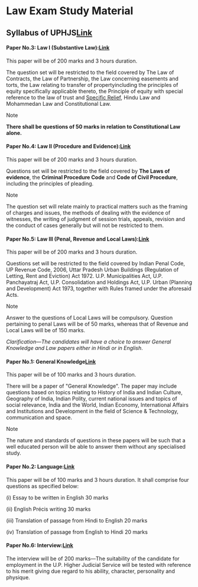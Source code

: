 # Law Exam Study Material

## Syllabus of UPHJS[Link](https://www.unisonlegal.in/#syllabus-of-uphjs) <a id="syllabus-of-uphjs"></a>

#### Paper No.3: Law­ I \(Substantive Law\):[Link](https://www.unisonlegal.in/#paper-no3-law-i-substantive-law) <a id="paper-no3-law-i-substantive-law"></a>

This paper will be of 200 marks and 3 hours duration.

The question set will be restricted to the field covered by The Law of Contracts, the Law of Partnership, the Law concerning easements and torts, the Law relating to transfer of propertyincluding the principles of equity specifically applicable thereto, the Principle of equity with special reference to the law of trust and [Specific Relief](https://www.unisonlegal.in/Substantive%20Law/Specific-Relief-Act/Complete%20Act/), Hindu Law and Mohammedan Law and Constitutional Law.

Note

**There shall be questions of 50 marks in relation to Constitutional Law alone.**

#### Paper No.4: Law II \(Procedure and Evidence\):[Link](https://www.unisonlegal.in/#paper-no4-law-ii-procedure-and-evidence) <a id="paper-no4-law-ii-procedure-and-evidence"></a>

This paper will be of 200 marks and 3 hours duration.

Questions set will be restricted to the field covered by **The Laws of evidence**, the **Criminal Procedure Code** and **Code of Civil Procedure**, including the principles of pleading.

Note

The question set will relate mainly to practical matters such as the framing of charges and issues, the methods of dealing with the evidence of witnesses, the writing of judgment of session trials, appeals, revision and the conduct of cases generally but will not be restricted to them.

#### Paper No.5: Law III \(Penal, Revenue and Local Laws\):[Link](https://www.unisonlegal.in/#paper-no5-law-iii-penal-revenue-and-local-laws) <a id="paper-no5-law-iii-penal-revenue-and-local-laws"></a>

This paper will be of 200 marks and 3 hours duration.

Questions set will be restricted to the field covered by Indian Penal Code, UP Revenue Code, 2006, Uttar Pradesh Urban Buildings \(Regulation of Letting, Rent and Eviction\) Act 1972. U.P. Municipalities Act, U.P. Panchayatraj Act, U.P. Consolidation and Holdings Act, U.P. Urban \(Planning and Development\) Act 1973, together with Rules framed under the aforesaid Acts.

Note

Answer to the questions of Local Laws will be compulsory. Question pertaining to penal Laws will be of 50 marks, whereas that of Revenue and Local Laws will be of 150 marks.

_Clarification—The candidates will have a choice to answer General Knowledge and Law papers either in Hindi or in English_.

#### Paper No.1: General Knowledge[Link](https://www.unisonlegal.in/#paper-no1-general-knowledge) <a id="paper-no1-general-knowledge"></a>

This paper will be of 100 marks and 3 hours duration.

There will be a paper of "General Knowledge". The paper may include questions based on topics relating to History of India and Indian Culture, Geography of India, Indian Polity, current national issues and topics of social relevance, India and the World, Indian Economy, International Affairs and Institutions and Development in the field of Science & Technology, communication and space.

Note

The nature and standards of questions in these papers will be such that a well educated person will be able to answer them without any specialised study.

#### Paper No.2: Language:[Link](https://www.unisonlegal.in/#paper-no2-language) <a id="paper-no2-language"></a>

This paper will be of 100 marks and 3 hours duration. It shall comprise four questions as specified below:­

\(i\) Essay to be written in English ­30 marks

\(ii\) English Précis writing ­30 marks

\(iii\) Translation of passage from Hindi to English ­20 marks

\(iv\) Translation of passage from English to Hindi ­20 marks

#### Paper No.6: Interview:[Link](https://www.unisonlegal.in/#paper-no6-interview) <a id="paper-no6-interview"></a>

The interview will be of 200 marks—The suitability of the candidate for employment in the U.P. Higher Judicial Service will be tested with reference to his merit giving due regard to his ability, character, personality and physique.

